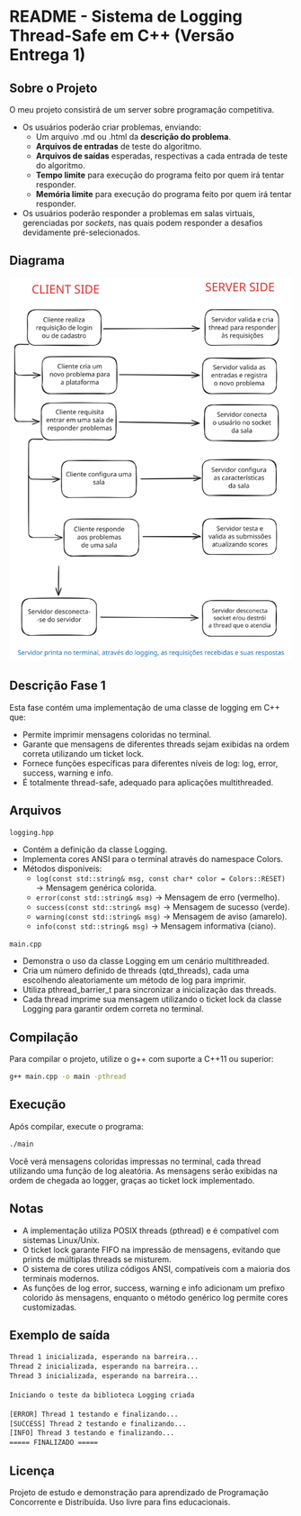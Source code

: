 # README - Sistema de Logging Thread-Safe em C++ (Versão Entrega 1)

## Sobre o Projeto
O meu projeto consistirá de um server sobre programação competitiva. 
- Os usuários poderão criar problemas, enviando:
    - Um arquivo .md ou .html da **descrição do problema**.
    - **Arquivos de entradas** de teste do algoritmo.
    - **Arquivos de saídas** esperadas, respectivas a cada entrada de teste do algoritmo.
    - **Tempo limite** para execução do programa feito por quem irá tentar responder.
    - **Memória limite** para execução do programa feito por quem irá tentar responder.
- Os usuários poderão responder a problemas em salas virtuais, gerenciadas por *sockets*, nas quais podem responder a desafios devidamente pré-selecionados.


## Diagrama
![Diagrama](./assets/diagrama.svg)

## Descrição Fase 1

Esta fase contém uma implementação de uma classe de logging em C++ que:
- Permite imprimir mensagens coloridas no terminal.
- Garante que mensagens de diferentes threads sejam exibidas na ordem correta utilizando um ticket lock.
- Fornece funções específicas para diferentes níveis de log: log, error, success, warning e info.
- É totalmente thread-safe, adequado para aplicações multithreaded.

## Arquivos

`logging.hpp`
- Contém a definição da classe Logging.
- Implementa cores ANSI para o terminal através do namespace Colors.
- Métodos disponíveis:
    - `log(const std::string& msg, const char* color = Colors::RESET)` → Mensagem genérica colorida.
    - `error(const std::string& msg)` → Mensagem de erro (vermelho).
    - `success(const std::string& msg)` → Mensagem de sucesso (verde).
    - `warning(const std::string& msg)` → Mensagem de aviso (amarelo).
    - `info(const std::string& msg)` → Mensagem informativa (ciano).

`main.cpp`
- Demonstra o uso da classe Logging em um cenário multithreaded.
- Cria um número definido de threads (qtd_threads), cada uma escolhendo aleatoriamente um método de log para imprimir.
- Utiliza pthread_barrier_t para sincronizar a inicialização das threads.
- Cada thread imprime sua mensagem utilizando o ticket lock da classe Logging para garantir ordem correta no terminal.

## Compilação

Para compilar o projeto, utilize o g++ com suporte a C++11 ou superior:

```bash
g++ main.cpp -o main -pthread
```

## Execução

Após compilar, execute o programa:

```bash
./main
```

Você verá mensagens coloridas impressas no terminal, cada thread utilizando uma função de log aleatória. As mensagens serão exibidas na ordem de chegada ao logger, graças ao ticket lock implementado.

## Notas

- A implementação utiliza POSIX threads (pthread) e é compatível com sistemas Linux/Unix.
- O ticket lock garante FIFO na impressão de mensagens, evitando que prints de múltiplas threads se misturem.
- O sistema de cores utiliza códigos ANSI, compatíveis com a maioria dos terminais modernos.
- As funções de log error, success, warning e info adicionam um prefixo colorido às mensagens, enquanto o método genérico log permite cores customizadas.

## Exemplo de saída

```bash
Thread 1 inicializada, esperando na barreira...
Thread 2 inicializada, esperando na barreira...
Thread 3 inicializada, esperando na barreira...

Iniciando o teste da biblioteca Logging criada

[ERROR] Thread 1 testando e finalizando...
[SUCCESS] Thread 2 testando e finalizando...
[INFO] Thread 3 testando e finalizando...
===== FINALIZADO =====
```

## Licença

Projeto de estudo e demonstração para aprendizado de Programação Concorrente e Distribuída. Uso livre para fins educacionais.
